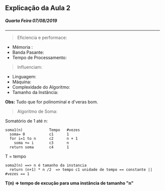 ## Explicação da Aula 2
##### Quarta Feira 07/08/2019

---

> Eficiencia e performace:

- Mémoria :
- Banda Pasante:
- Tempo de Processamento:

> Influenciam:

- Linguagem:
- Máquina:
- Complexidade do Algoritmo:
- Tamanho da Instância:

**Obs:** Tudo que for polinominal e d'veras bom.


> Algoritmo de Soma:

Somatório de 1 até n:
```
soma1(n)            Tempo   #vezes
  soma= 0           c1      1
  for i=1 to n      c2      n + 1
    soma += i       c3      n
  return soma       c4      1
```
T = tempo

```
soma2(n) ==> n é tamanho da instancia
  return (n+1) * n /2  => tempo c1 unidade de tempo == constante || #vezes == 1
```
**T(n) => tempo de excução para uma instância de tamanho "n"**
